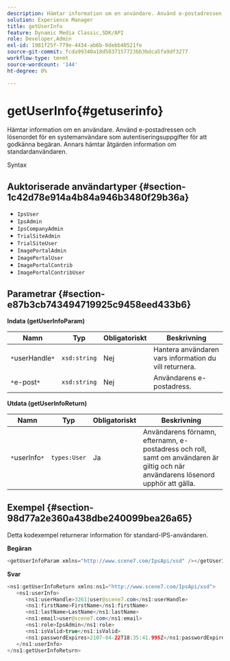 ```yaml
---
description: Hämtar information om en användare. Använd e-postadressen och lösenordet för en systemanvändare som autentiseringsuppgifter för att godkänna begäran. Annars hämtar åtgärden information om standardanvändaren.
solution: Experience Manager
title: getUserInfo
feature: Dynamic Media Classic,SDK/API
role: Developer,Admin
exl-id: 1981f25f-779e-4434-ab6b-0debb40521fe
source-git-commit: fcda99340a18d5037157723bb3bdca5fa9df3277
workflow-type: tm+mt
source-wordcount: '144'
ht-degree: 0%

---
```


# getUserInfo{#getuserinfo}

Hämtar information om en användare. Använd e-postadressen och lösenordet för en systemanvändare som autentiseringsuppgifter för att godkänna begäran. Annars hämtar åtgärden information om standardanvändaren.

Syntax

## Auktoriserade användartyper {#section-1c42d78e914a4b84a946b3480f29b36a}

* `IpsUser`
* `IpsAdmin`
* `IpsCompanyAdmin`
* `TrialSiteAdmin`
* `TrialSiteUser`
* `ImagePortalAdmin`
* `ImagePortalUser`
* `ImagePortalContrib`
* `ImagePortalContribUser`

## Parametrar {#section-e87b3cb743494719925c9458eed433b6}

**Indata (getUserInfoParam)**

| Namn | Typ | Obligatoriskt | Beskrivning |
|---|---|---|---|
| `*`userHandle`*` | `xsd:string` | Nej | Hantera användaren vars information du vill returnera. |
| `*`e-post`*` | `xsd:string` | Nej | Användarens e-postadress. |

**Utdata (getUserInfoReturn)**

| Namn | Typ | Obligatoriskt | Beskrivning |
|---|---|---|---|
| `*`userInfo`*` | `types:User` | Ja | Användarens förnamn, efternamn, e-postadress och roll, samt om användaren är giltig och när användarens lösenord upphör att gälla. |

## Exempel {#section-98d77a2e360a438dbe240099bea26a65}

Detta kodexempel returnerar information för standard-IPS-användaren.

**Begäran**

```java
<getUserInfoParam xmlns="http://www.scene7.com/IpsApi/xsd" /></getUserInfoParam>
```

**Svar**

```java
<ns1:getUserInfoReturn xmlns:ns1="http://www.scene7.com/IpsApi/xsd"> 
   <ns1:userInfo> 
      <ns1:userHandle>3261|user@scene7.com</ns1:userHandle> 
      <ns1:firstName>FirstName</ns1:firstName> 
      <ns1:lastName>LastName</ns1:lastName> 
      <ns1:email>user@scene7.com</ns1:email> 
      <ns1:role>IpsAdmin</ns1:role> 
      <ns1:isValid>true</ns1:isValid> 
      <ns1:passwordExpires>2107-04-22T18:35:41.995Z</ns1:passwordExpires> 
   </ns1:userInfo> 
</ns1:getUserInfoReturn>
```
